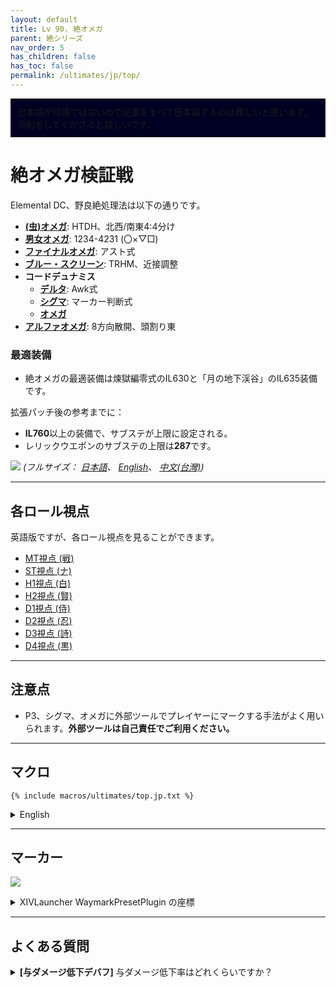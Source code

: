 ```yaml
---
layout: default
title: Lv 90. 絶オメガ
parent: 絶シリーズ
nav_order: 5
has_children: false
has_toc: false
permalink: /ultimates/jp/top/
---
```


<div style="background-color: #002 ; padding: 10px; border: 1px solid;">
日本語が母語ではないので記事をすべて日本語するのは難しいと思います。添削をしてくださると嬉しいです。</div>

# 絶オメガ検証戦

Elemental DC、野良絶処理法は以下の通りです。

- [**(虫)オメガ**](01_omega.en.md): HTDH、北西/南東4:4分け
- [**男女オメガ**](02_omega_mf.en.md): 1234-4231 (〇×▽□)
- [**ファイナルオメガ**](03_omega_reconfigured.en.md): アスト式
- [**ブルー・スクリーン**](04_blue_screen.en.md): TRHM、近接調整
- **コードデュナミス**
  - [**デルタ**](05a_run_dynamis_delta.en.md): Awk式
  - [**シグマ**](05b_run_dynamis_sigma.en.md): マーカー判断式
  - [**オメガ**](05c_run_dynamis_omega.en.md)
- [**アルファオメガ**](06_alpha_omega.en.md): 8方向散開、頭割り東

### 最適装備

- 絶オメガの最適装備は煉獄編零式のIL630と「月の地下渓谷」のIL635装備です。

拡張パッチ後の参考までに：

- **IL760**以上の装備で、サブステが上限に設定される。
- レリックウエポンのサブステの上限は**287**です。

![]({{site.baseurl}}/images/ultimates/top/top_cheatsheet_jp.jpg)
*(フルサイズ： [日本語]({{site.baseurl}}/images/ultimates/top/top_cheatsheet_jp.jpg)、
[English]({{site.baseurl}}/images/ultimates/top/top_cheatsheet.jpg)、
[中文(台灣)]({{site.baseurl}}/images/ultimates/top/top_cheatsheet_zhtw.jpg))*

---

## 各ロール視点

英語版ですが、各ロール視点を見ることができます。

- [MT視点 (戦)](https://youtube.com/live/ddu61i9cG6Q)
- [ST視点 (ナ)](https://youtube.com/live/sn_3cjm2vIo)
- [H1視点 (白)](https://youtube.com/live/4OtrT1IDH5c)
- [H2視点 (賢)](https://youtube.com/live/wklF6mteicY)
- [D1視点 (侍)](https://youtube.com/live/_zxDr1mJLbo)
- [D2視点 (忍)](https://youtube.com/live/IWayItot1o8)
- [D3視点 (詩)](https://youtube.com/live/r-a6z9Ys4OU)
- [D4視点 (黒)](https://youtube.com/live/bB3v9ev093I)

---

## 注意点

- P3、シグマ、オメガに外部ツールでプレイヤーにマークする手法がよく用いられます。**外部ツールは自己責任でご利用ください。**

---

## マクロ
```
{% include macros/ultimates/top.jp.txt %}
```

<details markdown=block>
<summary>English</summary>

```
{% include macros/ultimates/top.en.txt %}
```

</details>

---

## マーカー

![]({{site.baseurl}}/images/ultimates/top/markers.jpg)
<details markdown=block>
<summary>XIVLauncher WaymarkPresetPlugin の座標</summary>

```json
{
  "Name":"TOP",
  "MapID":908,
  "A":{"X":100.0,"Y":0.0,"Z":87.0,"ID":0,"Active":true},
  "B":{"X":113.0,"Y":0.0,"Z":100.0,"ID":1,"Active":true},
  "C":{"X":100.0,"Y":0.0,"Z":113.0,"ID":2,"Active":true},
  "D":{"X":87.0,"Y":0.0,"Z":100.0,"ID":3,"Active":true},
  "One":{"X":109.192,"Y":0.0,"Z":90.808,"ID":4,"Active":true},
  "Two":{"X":109.192,"Y":0.0,"Z":109.192,"ID":5,"Active":true},
  "Three":{"X":90.808,"Y":0.0,"Z":109.192,"ID":6,"Active":true},
  "Four":{"X":90.808,"Y":0.0,"Z":90.808,"ID":7,"Active":true}
}
```

</details>

---

## よくある質問

<details markdown=block>
<summary><b>[与ダメージ低下デバフ]</b> 与ダメージ低下率はどれくらいですか？</summary>
<table>
  <tr>
    <td>
      <p>ダメージは <b>90%</b> 低下します。</p>
    </td>
  </tr>
</table>
</details>

<script data-goatcounter="https://tuufless.goatcounter.com/count"
        async src="//gc.zgo.at/count.js"></script>